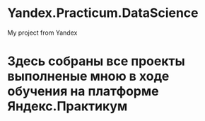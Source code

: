 # Yandex.Practicum.DataScience
My project from Yandex
# Здесь собраны все проекты выполненые мною в ходе обучения на платформе Яндекс.Практикум
